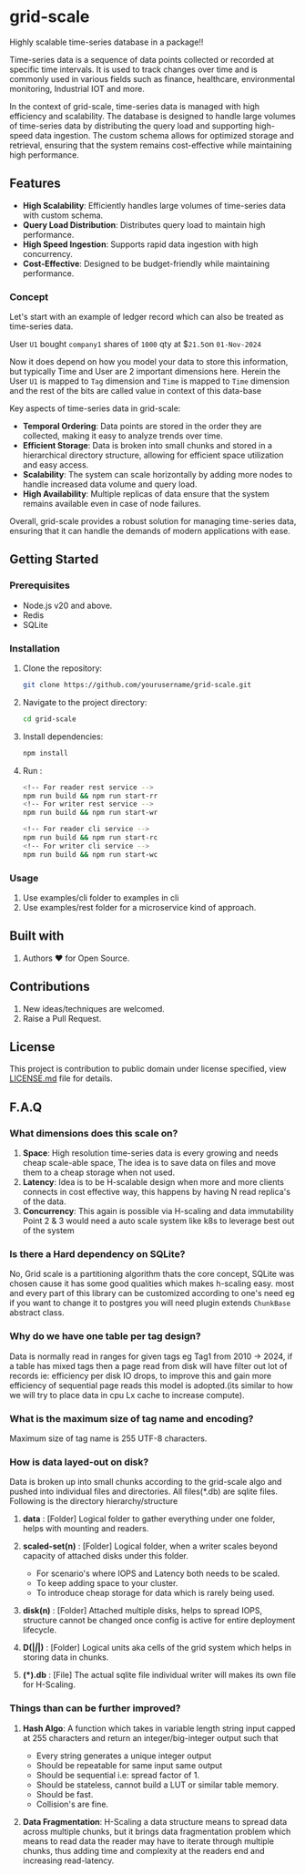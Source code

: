 # grid-scale

Highly scalable time-series database in a package!!

Time-series data is a sequence of data points collected or recorded at specific time intervals. It is used to track changes over time and is commonly used in various fields such as finance, healthcare, environmental monitoring, Industrial IOT and more. 

In the context of grid-scale, time-series data is managed with high efficiency and scalability. The database is designed to handle large volumes of time-series data by distributing the query load and supporting high-speed data ingestion. The custom schema allows for optimized storage and retrieval, ensuring that the system remains cost-effective while maintaining high performance.

## Features

- **High Scalability**: Efficiently handles large volumes of time-series data with custom schema.
- **Query Load Distribution**: Distributes query load to maintain high performance.
- **High Speed Ingestion**: Supports rapid data ingestion with high concurrency.
- **Cost-Effective**: Designed to be budget-friendly while maintaining performance.

### Concept
Let's start with an example of ledger record which can also be treated as time-series data.

User `U1` bought `company1` shares of `1000` qty at $`21.5`on `01-Nov-2024`

Now it does depend on how you model your data to store this information, but typically Time and User are 2 important dimensions here.
Herein the User `U1` is mapped to `Tag` dimension and `Time` is mapped to `Time` dimension and the rest of the bits are called value in context of this data-base

Key aspects of time-series data in grid-scale:
- **Temporal Ordering**: Data points are stored in the order they are collected, making it easy to analyze trends over time.
- **Efficient Storage**: Data is broken into small chunks and stored in a hierarchical directory structure, allowing for efficient space utilization and easy access.
- **Scalability**: The system can scale horizontally by adding more nodes to handle increased data volume and query load.
- **High Availability**: Multiple replicas of data ensure that the system remains available even in case of node failures.

Overall, grid-scale provides a robust solution for managing time-series data, ensuring that it can handle the demands of modern applications with ease.

## Getting Started

### Prerequisites

- Node.js v20 and above.
- Redis
- SQLite

### Installation

1. Clone the repository:
    ```sh
    git clone https://github.com/yourusername/grid-scale.git
    ```
2. Navigate to the project directory:
    ```sh
    cd grid-scale
    ```
3. Install dependencies:
    ```sh
    npm install
    ```
4. Run :
    ```sh
    <!-- For reader rest service -->
    npm run build && npm run start-rr 
    <!-- For writer rest service -->
    npm run build && npm run start-wr

    <!-- For reader cli service -->
    npm run build && npm run start-rc
    <!-- For writer cli service -->
    npm run build && npm run start-wc
    ```
### Usage

1. Use examples/cli folder to examples in cli
2. Use examples/rest folder for a microservice kind of approach.

## Built with

1. Authors :heart: for Open Source.

## Contributions

1. New ideas/techniques are welcomed.
2. Raise a Pull Request.

## License

This project is contribution to public domain under license specified, view [LICENSE.md](/LICENSE) file for details.


## F.A.Q

### What dimensions does this scale on?

1. **Space**: High resolution time-series data is every growing and needs cheap scale-able space, The idea is to save data on files and move them to a cheap storage when not used.
2. **Latency**: Idea is to be H-scalable design when more and more clients connects in cost effective way, this happens by having N read replica's of the data.
3. **Concurrency**: This again is possible via H-scaling and data immutability
Point 2 & 3 would need a auto scale system like k8s to leverage best out of the system

### Is there a Hard dependency on SQLite?

No, Grid scale is a partitioning algorithm thats the core concept, SQLite was chosen cause it has some good qualities which makes h-scaling easy. most and every part of this library can be customized according to one's need eg if you want to change it to postgres you will need plugin extends `ChunkBase` abstract class.

### Why do we have one table per tag design?

Data is normally read in ranges for given tags eg Tag1 from 2010 -> 2024, if a table has mixed tags then a page read from disk will have filter out lot of records ie: efficiency per disk IO drops, to improve this and gain more efficiency of sequential page reads this model is adopted.(its similar to how we will try to place data in cpu Lx cache to increase compute).

### What is the maximum size of tag name and encoding?

Maximum size of tag name is 255 UTF-8 characters.

### How is data layed-out on disk?

Data is broken up into small chunks according to the grid-scale algo and pushed into individual files and directories.
All files(*.db) are sqlite files.
Following is the directory hierarchy/structure
1. **data** : [Folder] Logical folder to gather everything under one folder, helps with mounting and readers.
2. **scaled-set(n)** : [Folder] Logical folder, when a writer scales beyond capacity of attached disks under this folder.

    - For scenario's where IOPS and Latency both needs to be scaled.
    - To keep adding space to your cluster.
    - To introduce cheap storage for data which is rarely being used.

3. **disk(n)** : [Folder] Attached multiple disks, helps to spread IOPS, structure cannot be changed once config is active for entire deployment lifecycle.
4. **D(|*|*|)** : [Folder] Logical units aka cells of the grid system which helps in storing data in chunks.
5. **(*).db** : [File] The actual sqlite file individual writer will makes its own file for H-Scaling.


### Things than can be further improved?

1. **Hash Algo**: A function which takes in variable length string input capped at 255 characters and return an integer/big-integer output such that 
    - Every string generates a unique integer output
    - Should be repeatable for same input same output
    - Should be sequential i.e: spread factor of 1.
    - Should be stateless, cannot build a LUT or similar table memory.
    - Should be fast.
    - Collision's are fine.

2. **Data Fragmentation**: H-Scaling a data structure means to spread data across multiple chunks, but it brings data fragmentation problem which means to read data the reader may have to iterate through multiple chunks, thus adding time and complexity at the readers end and increasing read-latency.
